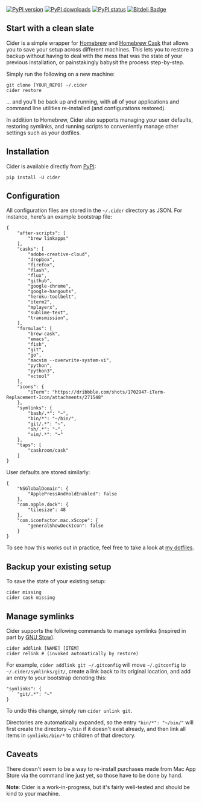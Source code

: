[![PyPI version](https://pypip.in/version/cider/badge.svg)](https://pypi.python.org/pypi/cider/)
[![PyPI downloads](https://pypip.in/status/cider/badge.svg)](https://pypi.python.org/pypi/cider/)
[![PyPI status](https://pypip.in/download/cider/badge.svg)](https://pypi.python.org/pypi/cider/)
[![Bitdeli Badge](https://d2weczhvl823v0.cloudfront.net/msanders/cider/trend.png)](https://bitdeli.com/free "Bitdeli Badge")

## Start with a clean slate

Cider is a simple wrapper for [Homebrew](http://brew.sh) and [Homebrew Cask](http://caskroom.io) that allows you to save your setup across different machines. This lets you to restore a backup without having to deal with the mess that was the state of your previous installation, or painstakingly babysit the process step-by-step.

Simply run the following on a new machine:

    git clone [YOUR_REPO] ~/.cider
    cider restore


... and you'll be back up and running, with all of your applications and command line utilities re-installed (and configurations restored).


In addition to Homebrew, Cider also supports managing your user defaults, restoring symlinks, and running scripts to conveniently manage other settings such as your dotfiles.


## Installation

Cider is available directly from [PyPI](https://pypi.python.org/pypi/cider):

    pip install -U cider


## Configuration

All configuration files are stored in the `~/.cider` directory as JSON. For instance, here's an example bootstrap file:

    {
        "after-scripts": [
            "brew linkapps"
        ],
        "casks": [
            "adobe-creative-cloud",
            "dropbox",
            "firefox",
            "flash",
            "flux",
            "github",
            "google-chrome",
            "google-hangouts",
            "heroku-toolbelt",
            "iterm2",
            "mplayerx",
            "sublime-text",
            "transmission",
        ],
        "formulas": [
            "brew-cask",
            "emacs",
            "fish",
            "git",
            "go",
            "macvim --overwrite-system-vi",
            "python",
            "python3",
            "xctool"
        ],
		"icons": {
			"iTerm": "https://dribbble.com/shots/1702947-iTerm-Replacement-Icon/attachments/271548"
		},
		"symlinks": {
			"bash/.*": "~",
			"bin/*": "~/bin/",
			"git/.*": "~",
			"sh/.*": "~",
			"vim/.*": "~"
		},
        "taps": [
            "caskroom/cask"
        ]
    }

User defaults are stored similarly:

    {
        "NSGlobalDomain": {
            "ApplePressAndHoldEnabled": false
        },
        "com.apple.dock": {
            "tilesize": 48
        },
        "com.iconfactor.mac.xScope": {
            "generalShowDockIcon": false
        }
    }

To see how this works out in practice, feel free to take a look at [my dotfiles](https://github.com/msanders/dotfiles).

## Backup your existing setup

To save the state of your existing setup:

    cider missing
    cider cask missing

## Manage symlinks

Cider supports the following commands to manage symlinks (inspired in part by [GNU Stow](http://brandon.invergo.net/news/2012-05-26-using-gnu-stow-to-manage-your-dotfiles.html)).

    cider addlink [NAME] [ITEM]
    cider relink # (invoked automatically by restore)

For example, `cider addlink git ~/.gitconfig` will move `~/.gitconfig` to `~/.cider/symlinks/git/`, create a link back to its original location, and add an entry to your bootstrap denoting this:

    "symlinks": {
        "git/.*": "~"
    }

To undo this change, simply run `cider unlink git`.

Directories are automatically expanded, so the entry `"bin/*": "~/bin/"` will first create the directory `~/bin` if it doesn't exist already, and then link all items in `symlinks/bin/*` to children of that directory.

## Caveats

There doesn't seem to be a way to re-install purchases made from Mac App Store via the command line just yet, so those have to be done by hand.

**Note**: Cider is a work-in-progress, but it's fairly well-tested and should be kind to your machine.
